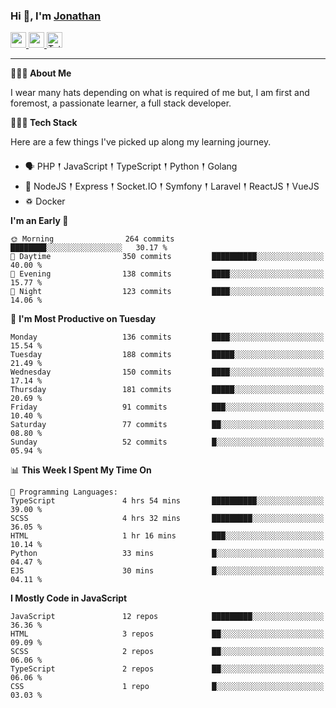 ### Hi 👋, I'm [Jonathan](https://jonathan-d.ch) 

<p>
  <a href="https://www.linkedin.com/in/jdebetaz">
    <img src="https://img.shields.io/badge/linkedin-%230077B5.svg?&style=for-the-badge&logo=linkedin&logoColor=white" height=25>
  </a>
  <a href="https://www.instagram.com/jdebetaz/">
    <img src="https://img.shields.io/badge/instagram-%23E4405F.svg?&style=for-the-badge&logo=instagram&logoColor=white" height=25>
  </a>
  <a href="https://wakatime.com/@5c95ead1-71ee-4ecc-9a32-6c2b293dd432">
    <img src="https://wakatime.com/badge/user/5c95ead1-71ee-4ecc-9a32-6c2b293dd432.svg?style=for-the-badge" height=25 alt="Total time coded since Aug 23 2019" />
  </a>
</p>

-------

**🙋🏻‍♂️ About Me** 

<p>I wear many hats depending on what is required of me but, I am first and foremost, a passionate learner, a full stack developer.</p>

**👨🏻‍💻 Tech Stack** 

<p>Here are a few things I've picked up along my learning journey.</p>

- 🗣 PHP 𒑰 JavaScript 𒑰 TypeScript 𒑰 Python 𒑰 Golang
- 🎒 NodeJS 𒑰 Express 𒑰 Socket.IO 𒑰 Symfony 𒑰 Laravel 𒑰 ReactJS 𒑰 VueJS
- ♽ Docker

<!--START_SECTION:waka-->
**I'm an Early 🐤** 

```text
🌞 Morning                264 commits         ████████░░░░░░░░░░░░░░░░░   30.17 % 
🌆 Daytime                350 commits         ██████████░░░░░░░░░░░░░░░   40.00 % 
🌃 Evening                138 commits         ████░░░░░░░░░░░░░░░░░░░░░   15.77 % 
🌙 Night                  123 commits         ████░░░░░░░░░░░░░░░░░░░░░   14.06 % 
```
📅 **I'm Most Productive on Tuesday** 

```text
Monday                   136 commits         ████░░░░░░░░░░░░░░░░░░░░░   15.54 % 
Tuesday                  188 commits         █████░░░░░░░░░░░░░░░░░░░░   21.49 % 
Wednesday                150 commits         ████░░░░░░░░░░░░░░░░░░░░░   17.14 % 
Thursday                 181 commits         █████░░░░░░░░░░░░░░░░░░░░   20.69 % 
Friday                   91 commits          ███░░░░░░░░░░░░░░░░░░░░░░   10.40 % 
Saturday                 77 commits          ██░░░░░░░░░░░░░░░░░░░░░░░   08.80 % 
Sunday                   52 commits          █░░░░░░░░░░░░░░░░░░░░░░░░   05.94 % 
```


📊 **This Week I Spent My Time On** 

```text
💬 Programming Languages: 
TypeScript               4 hrs 54 mins       ██████████░░░░░░░░░░░░░░░   39.00 % 
SCSS                     4 hrs 32 mins       █████████░░░░░░░░░░░░░░░░   36.05 % 
HTML                     1 hr 16 mins        ███░░░░░░░░░░░░░░░░░░░░░░   10.14 % 
Python                   33 mins             █░░░░░░░░░░░░░░░░░░░░░░░░   04.47 % 
EJS                      30 mins             █░░░░░░░░░░░░░░░░░░░░░░░░   04.11 % 
```

**I Mostly Code in JavaScript** 

```text
JavaScript               12 repos            █████████░░░░░░░░░░░░░░░░   36.36 % 
HTML                     3 repos             ██░░░░░░░░░░░░░░░░░░░░░░░   09.09 % 
SCSS                     2 repos             ██░░░░░░░░░░░░░░░░░░░░░░░   06.06 % 
TypeScript               2 repos             ██░░░░░░░░░░░░░░░░░░░░░░░   06.06 % 
CSS                      1 repo              █░░░░░░░░░░░░░░░░░░░░░░░░   03.03 % 
```




<!--END_SECTION:waka-->
